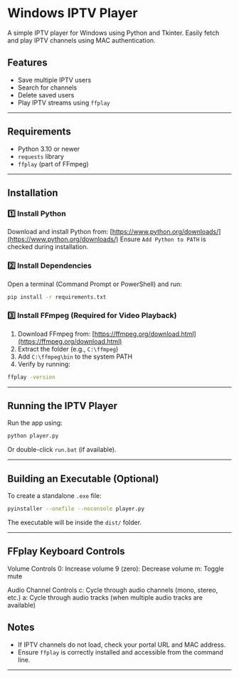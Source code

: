 # Windows IPTV Player

A simple IPTV player for Windows using Python and Tkinter. Easily fetch and play IPTV channels using MAC authentication.

## Features
- Save multiple IPTV users
- Search for channels
- Delete saved users
- Play IPTV streams using `ffplay`

---

## Requirements
- Python 3.10 or newer
- `requests` library
- `ffplay` (part of FFmpeg)

---

## Installation
### 1️⃣ Install Python
Download and install Python from: [https://www.python.org/downloads/](https://www.python.org/downloads/)
Ensure `Add Python to PATH` is checked during installation.

### 2️⃣ Install Dependencies
Open a terminal (Command Prompt or PowerShell) and run:
```sh
pip install -r requirements.txt
```

### 3️⃣ Install FFmpeg (Required for Video Playback)
1. Download FFmpeg from: [https://ffmpeg.org/download.html](https://ffmpeg.org/download.html)
2. Extract the folder (e.g., `C:\ffmpeg`)
3. Add `C:\ffmpeg\bin` to the system PATH
4. Verify by running:
```sh
ffplay -version
```

---

## Running the IPTV Player
Run the app using:
```sh
python player.py
```
Or double-click `run.bat` (if available).

---

## Building an Executable (Optional)
To create a standalone `.exe` file:
```sh
pyinstaller --onefile --noconsole player.py
```
The executable will be inside the `dist/` folder.

---
## FFplay Keyboard Controls
Volume Controls
0: Increase volume
9 (zero): Decrease volume
m: Toggle mute

Audio Channel Controls
c: Cycle through audio channels (mono, stereo, etc.)
a: Cycle through audio tracks (when multiple audio tracks are available)

## Notes
- If IPTV channels do not load, check your portal URL and MAC address.
- Ensure `ffplay` is correctly installed and accessible from the command line.

---



